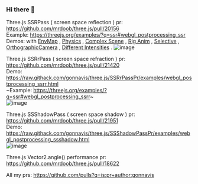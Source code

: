 ### Hi there 👋
<!--
**gonnavis/gonnavis** is a ✨ _special_ ✨ repository because its `README.md` (this file) appears on your GitHub profile.

Here are some ideas to get you started:

- 🔭 I’m currently working on ...
- 🌱 I’m currently learning ...
- 👯 I’m looking to collaborate on ...
- 🤔 I’m looking for help with ...
- 💬 Ask me about ...
- 📫 How to reach me: ...
- 😄 Pronouns: ...
- ⚡ Fun fact: ...
-->

Three.js SSRPass ( screen space reflection ) pr: https://github.com/mrdoob/three.js/pull/20156
<br/>
Example: https://threejs.org/examples/?q=ssr#webgl_postprocessing_ssr
<br/>
Demos: with
[EnvMap](https://raw.githack.com/gonnavis/three.js/SSRPassWithEnvMapShared/examples/webgl_postprocessing_ssr.html)
, [Physics](http://raw.githack.com/gonnavis/three.js/SSRPassExamples/examples/physics_ammo_volume_ssr.html)
, [Complex Scene](http://raw.githack.com/gonnavis/three.js/SSRPassExamples/examples/webgl_animation_keyframes_ssr.html)
, [Rig Anim](http://raw.githack.com/gonnavis/three.js/SSRPassExamples/examples/webgl_shading_physical_ssr.html)
, [Selective](http://raw.githack.com/gonnavis/three.js/SSRPassExamples/examples/webgl_postprocessing_ssr_selective.html)
, [OrthographicCamera](http://raw.githack.com/gonnavis/three.js/SSRPassExamples/examples/webgl_postprocessing_ssr_orthographicCamera.html)
, [Different Intensities](https://github.com/mrdoob/three.js/pull/21487)
.
![image](https://user-images.githubusercontent.com/10785634/103439584-1f035d00-4c79-11eb-8a37-0214b66978f2.png)
<br/>

Three.js SSRrPass ( screen space refraction ) pr: https://github.com/mrdoob/three.js/pull/21420
<br/>
Demo: https://raw.githack.com/gonnavis/three.js/SSRrPassPr/examples/webgl_postprocessing_ssrr.html
<br/>
~Example: https://threejs.org/examples/?q=ssr#webgl_postprocessing_ssrr~
<br/>
![image](https://user-images.githubusercontent.com/10785634/113124719-671a2780-9248-11eb-9afa-df3288ddd739.png)
<br/>

Three.js SSShadowPass ( screen space shadow ) pr: https://github.com/mrdoob/three.js/pull/21951
<br/>
Demo: https://raw.githack.com/gonnavis/three.js/SSShadowPassPr/examples/webgl_postprocessing_ssshadow.html
<br/>
![image](https://user-images.githubusercontent.com/10785634/121066577-a17de300-c7fc-11eb-81b5-e38f4bb20153.png)
<br/>

Three.js Vector2.angle() performance pr: https://github.com/mrdoob/three.js/pull/18622
<br/>

All my prs: https://github.com/pulls?q=is:pr+author:gonnavis

